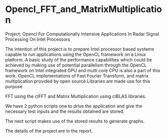 # Opencl_FFT_and_MatrixMultiplication
Project: Opencl For Computationally Intensive Applications In Radar Signal Processing On Intel Processors

The intention of this project is to prepare Intel processor based systems capable to run applications 
using the OpenCL framework on a Linux platform. A basic study of the performance capabilities which 
could be achieved by making use of potential parallelism through the OpenCL framework on Intel integrated 
GPU and multi core CPU is also a part of this work. OpenCL implementations of Fast Fourier Transform, and matrix multiplication 
provided by open source Libraries are made use for this purpose

FFT using the clFFT and Matrix Multiplication using clBLAS libraries.

We have 2 python scripts one to drive the application and give the necessary test inputs
and the results obtained are stored.

The next script makes use of the stored results to generate graphs.

The details of the project are in the report.